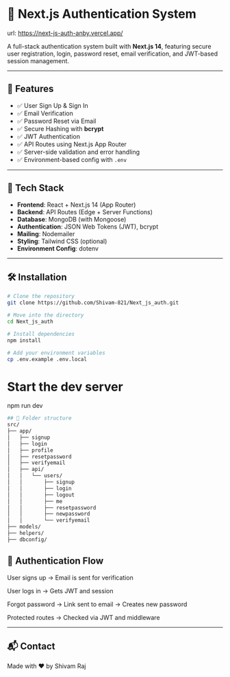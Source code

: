 # 🔐 Next.js Authentication System     

url: https://next-js-auth-anby.vercel.app/

A full-stack authentication system built with **Next.js 14**, featuring secure user registration, login, password reset, email verification, and JWT-based session management.

---

## 🚀 Features

- ✅ User Sign Up & Sign In
- ✅ Email Verification
- ✅ Password Reset via Email
- ✅ Secure Hashing with **bcrypt**
- ✅ JWT Authentication
- ✅ API Routes using Next.js App Router
- ✅ Server-side validation and error handling
- ✅ Environment-based config with `.env`

---

## 🧱 Tech Stack

- **Frontend**: React + Next.js 14 (App Router)
- **Backend**: API Routes (Edge + Server Functions)
- **Database**: MongoDB (with Mongoose)
- **Authentication**: JSON Web Tokens (JWT), bcrypt
- **Mailing**: Nodemailer
- **Styling**: Tailwind CSS (optional)
- **Environment Config**: dotenv

---

## 🛠️ Installation

```bash
# Clone the repository
git clone https://github.com/Shivam-821/Next_js_auth.git

# Move into the directory
cd Next_js_auth

# Install dependencies
npm install

# Add your environment variables
cp .env.example .env.local
```

# Start the dev server
npm run dev

```bash
## 📁 Folder structure
src/
├── app/
│   ├── signup
│   ├── login
│   ├── profile
│   ├── resetpassword
│   ├── verifyemail
│   ├── api/
│   │   └── users/
│   │       ├── signup
│   │       ├── login
│   │       ├── logout
│   │       ├── me
│   │       ├── resetpassword
│   │       ├── newpassword
│   │       └── verifyemail
├── models/
├── helpers/
├── dbconfig/
```

## 🔐 Authentication Flow

User signs up → Email is sent for verification

User logs in → Gets JWT and session

Forgot password → Link sent to email → Creates new password

Protected routes → Checked via JWT and middleware

---
## 📬 Contact

Made with ❤️ by Shivam Raj
